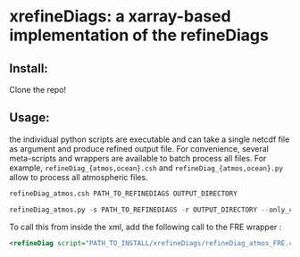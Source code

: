 # xrefineDiags: a xarray-based implementation of the refineDiags

## Install:

Clone the repo!

## Usage:

the individual python scripts are executable and can take a single netcdf file as argument and produce refined output file.
For convenience, several meta-scripts and wrappers are available to batch process all files.
For example, `refineDiag_{atmos,ocean}.csh` and `refineDiag_{atmos,ocean}.py` allow to process all atmospheric files.

```bash
refineDiag_atmos.csh PATH_TO_REFINEDIAGS OUTPUT_DIRECTORY
```

```python
refineDiag_atmos.py -s PATH_TO_REFINEDIAGS -r OUTPUT_DIRECTORY --only_cmip
```

To call this from inside the xml, add the following call to the FRE wrapper :

```xml
<refineDiag script="PATH_TO_INSTALL/xrefineDiags/refineDiag_atmos_FRE.csh"/>
```
